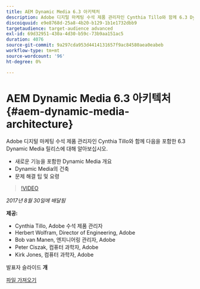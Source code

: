 ```yaml
---
title: AEM Dynamic Media 6.3 아키텍처
description: Adobe 디지털 마케팅 수석 제품 관리자인 Cynthia Tillo와 함께 6.3 Dynamic Media 릴리스에 대해 알아보십시오.
discoiquuid: e9e8768d-25a8-4b20-b129-1b1e1732dbb9
targetaudience: target-audience advanced
exl-id: 69d32951-430a-4d30-b59c-73b9aa151ac5
duration: 4076
source-git-commit: 9a297cda953d4414131657f9ac84580aea0eabeb
workflow-type: tm+mt
source-wordcount: '96'
ht-degree: 0%

---
```


# AEM Dynamic Media 6.3 아키텍처{#aem-dynamic-media-architecture}

Adobe 디지털 마케팅 수석 제품 관리자인 Cynthia Tillo와 함께 다음을 포함한 6.3 Dynamic Media 릴리스에 대해 알아보십시오.

* 새로운 기능을 포함한 Dynamic Media 개요
* Dynamic Media의 건축
* 문제 해결 팁 및 요령

>[!VIDEO](https://video.tv.adobe.com/v/19570/?quality=9)

*2017년 8월 30일에 배달됨*

**제공:**

* Cynthia Tillo, Adobe 수석 제품 관리자
* Herbert Wolfram, Director of Engineering, Adobe
* Bob van Manen, 엔지니어링 관리자, Adobe
* Peter Ciszak, 컴퓨터 과학자, Adobe
* Kirk Jones, 컴퓨터 과학자, Adobe

발표자 슬라이드 **개**

[파일 가져오기](assets/dynamicmedia83017.pdf)
<!--
[Get back to the Overview](https://helpx.adobe.com/experience-manager/kt/eseminars/gems/aem-index.html)
-->
